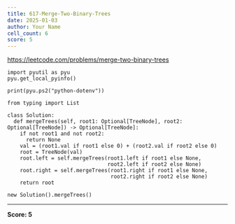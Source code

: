 ```yaml
---
title: 617-Merge-Two-Binary-Trees
date: 2025-01-03
author: Your Name
cell_count: 6
score: 5
---
```


https://leetcode.com/problems/merge-two-binary-trees


```
import pyutil as pyu
pyu.get_local_pyinfo()
```


```
print(pyu.ps2("python-dotenv"))
```


```
from typing import List
```


```
class Solution:
  def mergeTrees(self, root1: Optional[TreeNode], root2: Optional[TreeNode]) -> Optional[TreeNode]:
    if not root1 and not root2:
      return None
    val = (root1.val if root1 else 0) + (root2.val if root2 else 0)
    root = TreeNode(val)
    root.left = self.mergeTrees(root1.left if root1 else None,
                                root2.left if root2 else None)
    root.right = self.mergeTrees(root1.right if root1 else None,
                                 root2.right if root2 else None)
    return root
```


```
new Solution().mergeTrees()
```


---
**Score: 5**